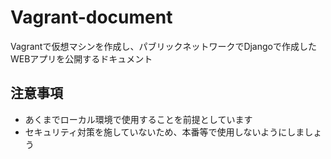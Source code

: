 # Vagrant-document
Vagrantで仮想マシンを作成し、パブリックネットワークでDjangoで作成したWEBアプリを公開するドキュメント
## 注意事項
- あくまでローカル環境で使用することを前提としています
- セキュリティ対策を施していないため、本番等で使用しないようにしましょう